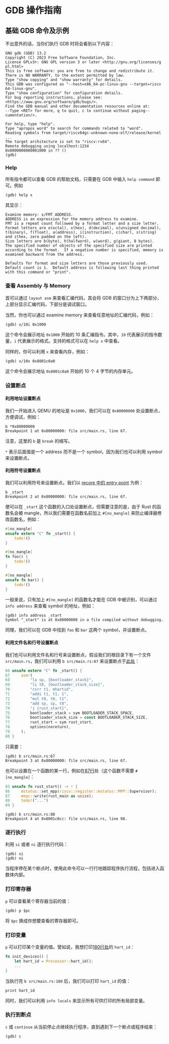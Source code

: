 # GDB 操作指南

## 基础 GDB 命令及示例

不出意外的话，当你们执行 GDB 时将会看到以下内容：

```plain
GNU gdb (GDB) 13.2
Copyright (C) 2023 Free Software Foundation, Inc.
License GPLv3+: GNU GPL version 3 or later <http://gnu.org/licenses/g
pl.html>
This is free software: you are free to change and redistribute it.
There is NO WARRANTY, to the extent permitted by law.
Type "show copying" and "show warranty" for details.
This GDB was configured as "--host=x86_64-pc-linux-gnu --target=riscv
64-linux-gnu".
Type "show configuration" for configuration details.
For bug reporting instructions, please see:
<https://www.gnu.org/software/gdb/bugs/>.
Find the GDB manual and other documentation resources online at:
--Type <RET> for more, q to quit, c to continue without paging--
cumentation/>.

For help, type "help".
Type "apropos word" to search for commands related to "word".
Reading symbols from target/riscv64gc-unknown-none-elf/release/kernel
...
The target architecture is set to "riscv:rv64".
Remote debugging using localhost:1234
0x0000000000001000 in ?? ()
(gdb) 
```

### Help

所有指令都可以查看 GDB 的帮助文档，只需要在 GDB 中输入 `help command` 即可。例如

```plain
(gdb) help x
```

其显示：

```plain
Examine memory: x/FMT ADDRESS.
ADDRESS is an expression for the memory address to examine.
FMT is a repeat count followed by a format letter and a size letter.
Format letters are o(octal), x(hex), d(decimal), u(unsigned decimal), t(binary), f(float), a(address), i(instruction), c(char), s(string) and z(hex, zero padded on the left).
Size letters are b(byte), h(halfword), w(word), g(giant, 8 bytes).
The specified number of objects of the specified size are printed according to the format.  If a negative number is specified, memory is examined backward from the address.

Defaults for format and size letters are those previously used.
Default count is 1.  Default address is following last thing printed
with this command or "print".
```

### 查看 Assembly 与 Memory

首可以通过 `layout asm` 来查看汇编代码，其会将 GDB 的窗口分为上下两部分，上部分显示汇编代码，下部分是调试窗口。

当然，你也可以通过 examine memory 来查看任意地址的汇编代码，例如：

```plain
(gdb) x/10i 0x1000
```

这个命令会展示地址 `0x1000` 开始的 10 条汇编指令。其中，`10` 代表展示的指令数量，`i` 代表展示的格式。支持的格式可以在 `help x` 中查看。

同样的，你可以利用 `x` 来查看内存，例如：

```plain
(gdb) x/10x 0x8001c0a0
```

这个命令会展示地址 `0x8001c0a0` 开始的 10 个 4 字节的内存单元。

### 设置断点

#### 利用地址设置断点

我们一开始进入 QEMU 的地址是 `0x1000`，我们可以在 `0x80000000` 处设置断点，方便调试，例如：

```plain
b *0x80000000
Breakpoint 1 at 0x80000000: file src/main.rs, line 67.
```

注意，这里的 `b` 是 `break` 的缩写。

`*` 表示后面值是一个 address 而不是一个 symbol，因为我们也可以利用 symbol 来设置断点。

#### 利用符号设置断点

我们可以利用符号来设置断点。我们以 [recore 中的 entry point](https://github.com/Celve/recore/blob/4986f29038c19fc09dde544f86098d732ce34abf/kernel/src/main.rs#L66) 为例：

```plain
b _start
Breakpoint 2 at 0x80000000: file src/main.rs, line 67.
```

便可以在 `_start` 这个函数的入口处设置断点，但需要注意的是，由于 Rust 的函数名会被 mangle，所以我们需要在函数名前加上 `#[no_mangle]` 来防止编译器修改函数名，例如：

```rust
#[no_mangle]
unsafe extern "C" fn _start() {
    todo!()
}

#[no_mangle]
fn foo() {
    todo!()
}

#[no_mangle]
unsafe fn bar() {
    todo!()
}
```

一般来说，只有加上 `#[no_mangle]` 的函数名才能在 GDB 中被识别，可以通过 `info address` 来查看 symbol 的地址，例如：

```plain
(gdb) info address _start
Symbol "_start" is at 0x80000000 in a file compiled without debugging.
```

同理，我们可以在 GDB 中找到 `foo` 和 `bar` 这两个 symbol，并设置断点。

#### 利用文件名和行号设置断点

我们也可以利用文件名和行号来设置断点，假设我们的根目录下有一个文件 `src/main.rs`，我们可以利用 `b src/main.rs:67` 来设置断点于[此处](https://github.com/Celve/recore/blob/4986f29038c19fc09dde544f86098d732ce34abf/kernel/src/main.rs#L67)：

```rust
66 unsafe extern "C" fn _start() {
67     asm!(
68         "la sp, {bootloader_stack}",
69         "li t0, {bootloader_stack_size}",
70         "csrr t1, mhartid",
71         "addi t1, t1, 1",
72         "mul t0, t0, t1",
73         "add sp, sp, t0",
74         "j {rust_start}",
75         bootloader_stack = sym BOOTLOADER_STACK_SPACE,
76         bootloader_stack_size = const BOOTLOADER_STACK_SIZE,
77         rust_start = sym rust_start,
78         options(noreturn),
79     );
80 }
```

只需要：

```plain
(gdb) b src/main.rs:67
Breakpoint 3 at 0x80000000: file src/main.rs, line 67.
```

也可以设置在一个函数的某一行，例如在[87行](https://github.com/Celve/recore/blob/4986f29038c19fc09dde544f86098d732ce34abf/kernel/src/main.rs#L88)处（这个函数不需要 `#[no_mangle]`：

```rust
85 unsafe fn rust_start() -> ! {
86     mstatus::set_mpp(riscv::register::mstatus::MPP::Supervisor);
87     mepc::write(rust_main as usize);
88     todo!("...")
89 }
```

```gdb
(gdb) b src/main.rs:88
Breakpoint 4 at 0x8001c0cc: file src/main.rs, line 98.
```

### 逐行执行

利用 `si` 或者 `ni` 逐行执行代码：

```plain
(gdb) si
(gdb) ni
```

当程序停在某个断点时，使用此命令可以一行行地跟踪程序执行流程，包括进入函数体内部。

### 打印寄存器

`p` 可以查看某个寄存器当前的值：

```plain
(gdb) p $pc
```

将 `$pc` 换成你想要查看的寄存器即可。

### 打印变量

`p` 可以打印某个变量的值。譬如说，我想打印[180行处](https://github.com/Celve/recore/blob/4986f29038c19fc09dde544f86098d732ce34abf/kernel/src/main.rs#L180)的 `hart_id`：

```rust
fn init_devices() {
    let hart_id = Processor::hart_id();
    ...
}
```

当执行完 `b src/main.rs:180` 后，我们可以打印 `hart_id` 的值：

```plain
print hart_id
```

同时，我们可以利用 `info locals` 来显示所有可供打印的所有局部变量。

### 执行到断点

`c` 或 `continue` 从当前停止点继续执行程序，直到遇到下一个断点或程序结束：

```plain
(gdb) c
```
